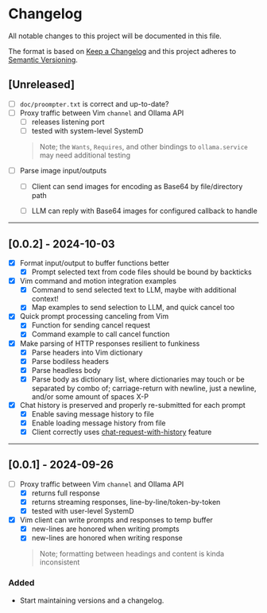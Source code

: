 # Changelog
[heading__changelog]: #changelog


All notable changes to this project will be documented in this file.

The format is based on [Keep a Changelog][] and this project adheres to
[Semantic Versioning][].


## [Unreleased]
[heading__unreleased]: #unreleased


- [ ] `doc/proompter.txt` is correct and up-to-date?
- [ ] Proxy traffic between Vim `channel` and Ollama API
  - [ ] releases listening port
  - [ ] tested with system-level SystemD
   > Note; the `Wants`, `Requires`, and other bindings to `ollama.service` may need additional testing
- [ ] Parse image input/outputs
  - [ ] Client can send images for encoding as Base64 by file/directory path
  - [ ] LLM can reply with Base64 images for configured callback to handle


______


## [0.0.2] - 2024-10-03


- [X] Format input/output to buffer functions better
  - [X] Prompt selected text from code files should be bound by backticks
- [X] Vim command and motion integration examples
  - [X] Command to send selected text to LLM, maybe with additional context!
  - [X] Map examples to send selection to LLM, and quick cancel too
- [X] Quick prompt processing canceling from Vim
  - [X] Function for sending cancel request
  - [X] Command example to call cancel function
- [X] Make parsing of HTTP responses resilient to funkiness
  - [X] Parse headers into Vim dictionary
  - [X] Parse bodiless headers
  - [X] Parse headless body
  - [X] Parse body as dictionary list, where dictionaries may touch or be
    separated by combo of; carriage-return with newline, just a newline, and/or
    some amount of spaces X-P
- [X] Chat history is preserved and properly re-submitted for each prompt
  - [X] Enable saving message history to file
  - [X] Enable loading message history from file
  - [X] Client correctly uses [chat-request-with-history][] feature

[chat-request-with-history]: https://github.com/ollama/ollama/blob/main/docs/api.md#chat-request-with-history


______


## [0.0.1] - 2024-09-26


- [ ] Proxy traffic between Vim `channel` and Ollama API
  - [X] returns full response
  - [X] returns streaming responses, line-by-line/token-by-token
  - [X] tested with user-level SystemD
- [X] Vim client can write prompts and responses to temp buffer
  - [x] new-lines are honored when writing prompts
  - [X] new-lines are honored when writing response
   > Note; formatting between headings and content is kinda inconsistent

### Added


- Start maintaining versions and a changelog.


[Keep a Changelog]: https://keepachangelog.com/en/1.0.0/
[Semantic Versioning]: https://semver.org/spec/v2.0.0.html


